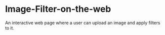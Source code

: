 # Image-Filter-on-the-web
An interactive web page where a user can upload an image and apply filters to it.
